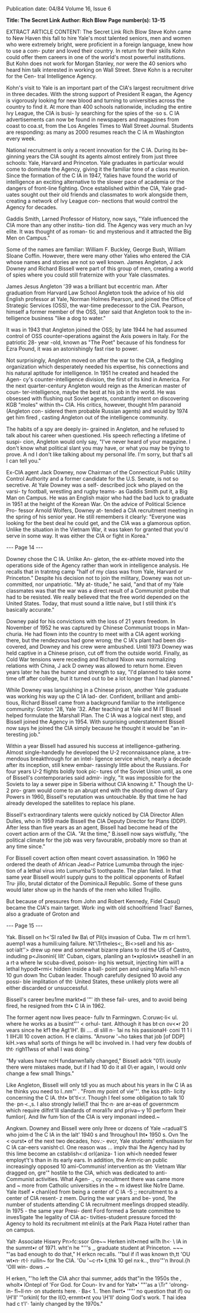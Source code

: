 Publication date: 04/84
Volume 16, Issue 6

**Title: The Secret Link**
**Author: Rich Blow**
**Page number(s): 13-15**

EXTRACT ARTICLE CONTENT:
The Secret Link 
Rich Blow 
Steve Kohn came to New Haven this 
fall to hire Yale's most talented seniors, 
men and women who were extremely 
bright, were proficient in a foreign 
language, knew how to use a com-
puter 
and loved their country. In 
return for their skills Kohn could offer 
them careers in one of the world's most 
powerful institutions. But Kohn does 
not work for Morgan Stanley, nor 
were the 40 seniors who heard him talk 
interested in working on Wall Street. 
Steve Kohn is a recruiter for the Cen-
tral Intelligence Agency. 

Kohn's visit to Yale is an important 
part of the CIA's largest recruitment 
drive in three decades. With the strong 
support of President R eagan, 
the 
Agency is vigorously looking for new 
blood and turning to universities 
across the country to find it. At more 
than 400 schools nationwide, including 
the entire Ivy League, the CIA is busi-
ly searching for the spies of the ·so s. 
C IA advertisements can now be found 
in newspapers and magazines from 
coast to coa.st, from the Los Angeles 
Times 
to 
Wall 
Street Journal. 
Students are responding: as many as 
2000 resumes 
reach the C IA 
m 
Washington every week. 

National recruitment is only a recent 
innovation for the C IA. During its be-
ginning years the CIA sought its 
agents almost entirely from just three 
schools: Yale, Harvard and Princeton. 
Yale graduates in particular would 
come to dominate the Agency, giving 
it the familiar tone of a class reunion. 
Since the formation of the C IA in 
1947, Yalies have found the world of 
intelligence an exciting alternative to 
the slower pace of academia or the 
dangers of front-line fighting. Once 
established within the CIA, Yale grad-
uates sought out their old friends and 
classmates to work alongside them, 
creating a network of Ivy League con-
nections that would control the Agency 
for decades. 

Gaddis Smith, Larned Professor of 
History, now says, "Yale influenced 
the CIA more than any other institu-
tion did. The Agency was very much 
an Ivy elite. It was thought of as roman-
tic and mysterious and it attracted the 
Big Men on Campus." 

Some of the names are familiar: 
William F. Buckley, George Bush, 
William Sloane Coffin. 
However, 
there were many other Yalies who 
entered the CIA whose names and 
stories are not so well known. James 
Angleton, J ack Downey and Richard 
Bissell were part of this group of men, 
creating a world of spies where you 
could still fraternize with your Yale 
classmates. 

James 
Jesus Angleton '39 was 
a brilliant but eccentric man. After 
graduation from Harvard Law School 
Angleton took the advice of his old 
English professor at Yale, Norman 
Holmes Pearson, and joined the Office 
of Strategic Services (OSS), the war-time predecessor to the CIA. Pearson, 
himself a former member of the OSS, 
later said that Angleton took to the in-
telligence business "like a dog to 
water." 

It was in 1943 that Angleton joined 
the OSS; by late 1944 he had assumed 
control of OSS counter-operations 
against the Axis powers in Italy. For 
the patriotic 28- year -old, known as 
"The Poet" because of his fondness for 
Ezra Pound, it was an astonishingly fast 
rise to power. 

Not surprisingly, Angleton moved 
on after the war to the CIA, a fledgling 
organization which desperately needed 
his expertise, his connections and his 
natural aptitude for intelligence. In 
1951 he created and headed the Agen-
cy's counter-intelligence division, the 
first of its kind in America. For the 
next quarter-century Angleton would 
reign as the American master of coun-
ter-intelligence, maybe the best at his 
job in the world. He was obsessed with 
flushing out Soviet agents, constantly 
intent on discovering KGB "moles" 
within th~ CIA. His critics, however, 
thought h1m paranoid (Angleton con-
sidered them probable Russian agents) 
and would by 1974 get him fired , 
casting Angleton out of the intelligence 
community. 

The habits of a spy are deeply in-
grained in Angleton, and he refused to 
talk about his career when questioned. 
His speech reflecting a lifetime of suspi-
cion, Angleton would only say, "I've 
never heard of your magazine. I don't 
know what political slant you may 
have, or what you may be trying to 
prove. A nd I don't like talking about 
my personal life. I'm sorry, but that's 
all I can tell you." 

Ex-CIA agent Jack Downey, now 
Chairman of the Connecticut Public 
Utility Control Authority and a former 
candidate for the U.S. Senate, is not so 
secretive. At Yale Downey was a self-
described jock who played on the varsi-
ty football, wrestling and rugby teams-
as Gaddis Smith put it, a Big Man on 
Campus. He was an English major 
who had the bad luck to graduate in 
1951 at the height of the Korean War. 
On the advice of Political Science Pro-
fessor Arnold Wolfers, Downey at-
tended a CIA recruitment meeting in 
the spring of his senior year. He still 
remembers it clearly: "Everyone was 
looking for the best deal he could get, 
and the CIA was a glamorous option. 
Unlike the situation in the Vietnam 
War, it was taken for granted that 
you'd serve in some way. It was either 
the CIA or fight in Korea." 


--- Page 14 ---

Downey chose the C IA. Unlike An-
gleton, the ex-athlete moved into the 
operations side of the Agency rather 
than work in intelligence analysis. He 
recalls that in tratntng camp "half of 
my class was from Yale, Harvard or 
Princeton." Despite his decision not to 
join the military, Downey was not un-
committed, nor unpatriotic. "My at-
titude," he said, "and that of my Yale 
classmates was that the war was a 
direct result of a Communist probe 
that had to be resisted. We really 
believed that the free world depended 
on the United States. Today, that must 
sound a little naive, but I still think it's 
basically accurate." 

Downey paid for his convictions 
with the loss of 21 years freedom. In 
November of 1952 he was captured by 
Chinese Communist troops in Man-
churia. He had flown into the country 
to meet with a CIA agent working 
there, but the rendezvous had gone 
wrong; the C IA's plant had been dis-
covered, and Downey and his crew 
were ambushed. Until 1973 Downey 
was held captive in a Chinese prison, 
cut off from the outside world. Finally, 
as Cold War tensions were receding 
and Richard Nixon was normalizing 
relations with China, J ack D owney 
was allowed to return home. Eleven 
years later he has the humor and 
strength to say, "I'd planned to take 
some time off after college, but it 
turned out to be a lot longer than I had 
planned." 

While Downey was languishing in a 
Chinese prison, another Yale graduate 
was working his way up the C IA lad-
der. Confident, brilliant and ambi-
tious, Richard Bissell came from a 
background familiar to the intelligence 
community: Groton 
'28, Yale '32. 
After teaching at Yale and M IT Bissell 
helped formulate the Marshall Plan. 
The C IA was a logical next step, and 
Bissell joined the Agency in 1954. 
With surprising understatement Bissell 
now says he joined the CIA simply 
because he thought it would be "an in-
teresting job." 

Within a year Bissell had assured his 
success at intelligence-gathering. 
Almost single-handedly he developed 
the U-2 reconnaissance plane, a tre-
mendous breakthrough for an intel-
ligence service which, nearly a decade 
after its inception, still knew embar-
rassingly little about the Russians. For 
four years U-2 flights boldly took pic-
tures of the Soviet Union until, as one 
of Bissell's contemporaries said admir-
ingly, "It was impossible for the Soviets 
to lay a sewer pipe in Siberia without 
CIA knowing it." Though the U-2 pro-
gram would come to an abrupt end 
with 
the shooting down of Gary 
Powers in 1960, Bissell's reputation 
was untouchable. By that time he had 
already developed the satellites to 
replace his plane. 

Bissell's extraordinary talents were 
quickly noticed by CIA Director Allen 
Dulles, who in 1959 made Bissell the 
CIA 
Deputy 
Director 
for 
Plans 
(DDP). After less than five years as an 
agent, Bissell had become head of the 
covert action arm of the CIA. "At the 
time," B.issell now says wistfully, "the 
political climate for the job was very 
favourable, probably more so than at 
any time since." 

For Bissell covert action often meant 
covert 
assassination. 
In 
1960 
he 
ordered the death of African Jead~r 
Patrice Lumumba through the injec· 
tion of a lethal virus into Lumumba'S 
toothpaste. The plan failed. In that 
same year Bissell woulrl supply guns to 
the political opponents of Rafael Tru· 
jillo, brutal dictator of the DominicaJl 
Republic. Some of these guns would 
later show up in the hands of the rnen 
who killed Trujillo. 

But because of pressures from John 
and Robert Kennedy, Fidel Casu{) 
became the CIA's main target. Work· 
ing with old schoolfriend Tracl' 
Barnes, also a graduate of Groton and


--- Page 15 ---

Yak. Bissell on h<'SI ra1ed llw Ba\ of 
Pil{s invasion of Cuba. Tlw m crl hrm'l. 
auemp1 was a humili:uing failure. 
Nt'\Trtheles<;, 
Bi<>sell 
and 
his as-
sot·ialt''> drew up new and somewhat 
bizarre plans to rid the US of Castro, 
induding 
p<Jisoninl{ 
lilt' 
Cuban\, 
cigars, planling an t•xplosivt• seashell in 
an a rt·a where lw scuba-dived, poison-
ing his wetsuit, injecting him will1 a 
lethal hypodt•rmi< hidden inside a ball-
point pen and using Mafia hi1-mcn 10 
gun down 1hc Cuban leader. Though 
carefully designed 10 avoid any possi-
ble implitation of tht· United States, 
these unlikely plots were all either 
discarded or unsuccessful. 

Bissell's 
career beu1me markt•d '"' ith these fail-
ures, and to avoid being fired, he 
resigned from tht• C IA in 1962. 

The former agent now lives peace-
fullv 
tn 
Farmingwn. 
C:oruwc·li< ul. 
where he works as a busint"'' < orhul-
tant. Although it has bt·cn ov<•r 20 vears 
since he kf1 the Agt'IH'\. Bi .... dl slill n·· 
1ai ns his passionaH· coni 11 1 i 1 llH'JII 
10 
coven action. H e claims. "Anvorw \'~ho 
takes that job [of DDP] kiH.>ws wha1 
sorts of things he will bc involved in. I 
had very few doubls of tht· righ11wss of 
wha1 I was doing." 

"My values have ncH fundanwn1ally 
changed," Bissell adck "01)\ iously 
there were mistakes made, but if I had 
10 do it all 0\·er again, I would onlv 
change a few small 1hings." 

Like Angleton, Bissell will only tdl 
you as much about his years in llw 
C IA as he thinks you need to l..nm"' . 
"From my point of vie'"'. the kss ptlh-
licity concerning the C IA. tht• bt'tl<:r. 
Though I feel some obligation to talk 
10 the· pn·<.,s. I also strongly lwlie\T thai 
1hc·n· are ar-eas of governmcm which 
require dilfnt'lll slandards of morali1v 
and priva~·y 10 perform 1heir fumlior{. 
And llw fum·1ion of the CIA is very 
imponanl indeed.~ 

Angkwn. Downey and Bissell were 
only lhree or dozens of Yale ~raduall'S 
who joim·d 1he C IA in the lalt' 1940 s 
and 1hroughou1 lht• 1950 s. Ovn 1he 
<·ourst• of the next two decades, hov.:-
evcr, Yale students' enthusiasm for 
C IA car-eers vanisht·cl. One reason was 
... implv thai 1he Agency had by this 
lime become an cstablish<:d orl{aniza-
1 ion whi<h needed fewer employt't's 
than in its early ears. In addition, the 
Arm·ric·an public increasingly opposed 
10 ami-Communis! intervention as tht· 
Vietnam War dragged on, gre'" hostile 
to the CIA, which was dedicated to 
anti-Communist activities. What Agen-
., cy recuitment there was came more and 
~ more from Catholic universities in the 
~ m idwest like No1re Dame. Yale itself 
• chanl{ed from being a center of C IA 
-5 
;; recruitment to a center of CIA resent-
z mem. During the war years and be-
yond, 1he number of students attending 
C IA recruitment mee1ings dropped 
steadily. In 1975 - the same year Presi-
dent Ford formed a Senate committee 
to inves1igate 1he legality of CIA ac-
tivities-student pressure forced tht· 
Agency to hold its recruitment mt·elinl{s 
at the Park Plaza Hotel rather than on 
campus. 

Yalt· Associate Hiswry Pn>fc:ssor 
Gre~~ Herken inlt•rned wi1h lh<· \ lA 
in the summt•r of 1971. wht'n he "'''s ,, 
graduate student at Princeton. ~~~ "'as 
bad enough to do that," H erkcn rec:alls. 
'"bul if i1 was known th,tt \'OU wt•n· 
rt·l· ruilin~ for 1he CIA. \'Ou '~c·rt• li,thk 
10 gel nx·k.., thro'"'n lhroul.{h \'Olll win-
dows .~ 

H erken, "'ho left the CIA ahcr thai 
summer, adds that"in the 1950s the , 
wholt• lOntepl of 'For God. for Coun-
lrv and for Yalt•' ""'as a \Tr\" 'olrong- in-
fl~ll·nn· on students here. · Ba< 1.. 1hen 
llwrt• '""' no question that if) ou \H'II' 
'"orkinl{ for the I{O,·ernmt•nt you \H'II' 
doing God's work. T hai idea had c t'l'· 
1ainly changed by the 1970s."